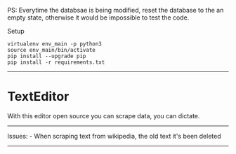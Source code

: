 PS:
Everytime the databsae is being modified, reset the database to the an empty state, otherwise it would be impossible to test the code.

Setup
```
virtualenv env_main -p python3
source env_main/bin/activate
pip install --upgrade pip
pip install -r requirements.txt
```
---
# TextEditor
With this editor open source you can scrape data, you can dictate.


---
Issues:
    - When scraping text from wikipedia, the old text it's been deleted
    
---
